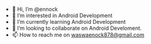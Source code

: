 - 👋 Hi, I’m @ennock
- 👀 I’m interested in Android Development 
- 🌱 I’m currently learning Android Development
- 💞️ I’m looking to collaborate on Android Develoment.
- 📫 How to reach me on waswaenock878@gmail.com

<!---
ennock/ennock is a ✨ special ✨ repository because its `README.md` (this file) appears on your GitHub profile.
You can click the Preview link to take a look at your changes.
--->
